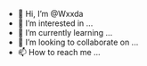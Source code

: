 - 👋 Hi, I’m @Wxxda
- 👀 I’m interested in ...
- 🌱 I’m currently learning ...
- 💞️ I’m looking to collaborate on ...
- 📫 How to reach me ...

<!---
Wxxda/Wxxda is a ✨ special ✨ repository because its `README.md` (this file) appears on your GitHub profile.
You can click the Preview link to take a look at your changes.
--->
